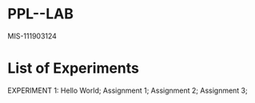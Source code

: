 # PPL--LAB
  MIS-111903124

# List of Experiments
EXPERIMENT 1: Hello World;
Assignment 1;
Assignment 2;
Assignment 3;
